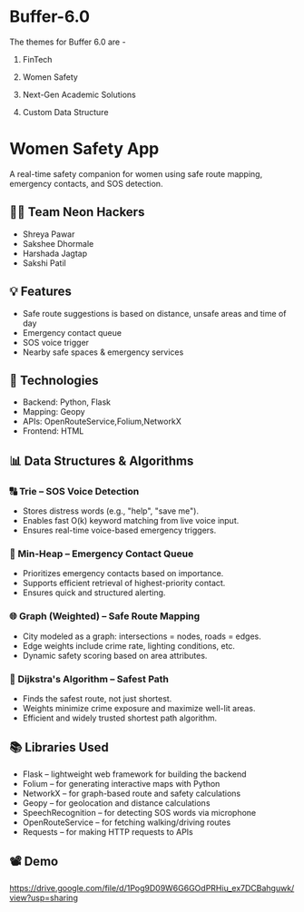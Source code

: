 # Buffer-6.0

The themes for Buffer 6.0 are -

1. FinTech

2. Women Safety

3. Next-Gen Academic Solutions

4. Custom Data Structure


# Women Safety App

A real-time safety companion for women using safe route mapping, emergency contacts, and SOS detection.

## 👩‍💻 Team Neon Hackers
- Shreya Pawar  
- Sakshee Dhormale  
- Harshada Jagtap  
- Sakshi Patil  

## 💡 Features
- Safe route suggestions is based on distance, unsafe areas and time of day
- Emergency contact queue  
- SOS voice trigger  
- Nearby safe spaces & emergency services  

## 🚀 Technologies
- Backend: Python, Flask  
- Mapping: Geopy
- APIs: OpenRouteService,Folium,NetworkX  
- Frontend: HTML 

## 📊 Data Structures & Algorithms

### 🔠 Trie – SOS Voice Detection
- Stores distress words (e.g., "help", "save me").
- Enables fast O(k) keyword matching from live voice input.
- Ensures real-time voice-based emergency triggers.

### 🧮 Min-Heap – Emergency Contact Queue
- Prioritizes emergency contacts based on importance.
- Supports efficient retrieval of highest-priority contact.
- Ensures quick and structured alerting.

### 🌐 Graph (Weighted) – Safe Route Mapping
- City modeled as a graph: intersections = nodes, roads = edges.
- Edge weights include crime rate, lighting conditions, etc.
- Dynamic safety scoring based on area attributes.

### 🧭 Dijkstra's Algorithm – Safest Path
- Finds the safest route, not just shortest.
- Weights minimize crime exposure and maximize well-lit areas.
- Efficient and widely trusted shortest path algorithm.

 ## 📚 Libraries Used
- Flask – lightweight web framework for building the backend  
- Folium – for generating interactive maps with Python  
- NetworkX – for graph-based route and safety calculations  
- Geopy – for geolocation and distance calculations  
- SpeechRecognition – for detecting SOS words via microphone  
- OpenRouteService – for fetching walking/driving routes  
- Requests – for making HTTP requests to APIs  


## 📽 Demo
https://drive.google.com/file/d/1Pog9D09W6G6GOdPRHiu_ex7DCBahguwk/view?usp=sharing  

